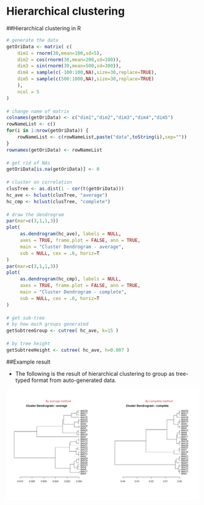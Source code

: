 # Hierarchical clustering



##Hierarchical clustering in R


```R
# generate the data
getOriData <- matrix( c(
	dim1 = rnorm(30,mean=100,sd=5),
	dim2 = cos(rnorm(30,mean=200,sd=100)),
	dim3 = sin(rnorm(30,mean=500,sd=300)),
	dim4 = sample(c(-100:100,NA),size=30,replace=TRUE),
	dim5 = sample(c(500:1000,NA),size=30,replace=TRUE)
	),
	ncol = 5
)

# change name of matrix
colnames(getOriData) <- c("dim1","dim2","dim3","dim4","dim5")
rowNameList <- c()
for(i in 1:nrow(getOriData)) {
	rowNameList <- c(rowNameList,paste("data",toString(i),sep=""))
}
rownames(getOriData) <- rowNameList

# get rid of NAs
getOriData[is.na(getOriData)] <- 0

# cluster on correlation
clusTree <- as.dist(1 - cor(t(getOriData)))
hc_ave <- hclust(clusTree, "average")
hc_cmp <- hclust(clusTree, "complete")

# draw the dendrogram
par(mar=c(3,1,1,3)) 
plot(
     as.dendrogram(hc_ave), labels = NULL, 
     axes = TRUE, frame.plot = FALSE, ann = TRUE,
     main = "Cluster Dendrogram - average",
     sub = NULL, cex = .6, horiz=T
)
par(mar=c(3,1,1,3)) 
plot(
     as.dendrogram(hc_cmp), labels = NULL, 
     axes = TRUE, frame.plot = FALSE, ann = TRUE,
     main = "Cluster Dendrogram - complete",
     sub = NULL, cex = .6, horiz=T
)

# get sub-tree
# by how much groups generated
getSubtreeGroup <- cutree( hc_ave, k=15 )

# by tree height
getSubtreeHeight <- cutree( hc_ave, h=0.007 )
```



##Example result

* The following is the result of hierarchical clustering to group as tree-typed format from auto-generated data.

![](../images/hierarchical_clustering.png)





